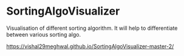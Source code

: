 # SortingAlgoVisualizer
Visualisation of different sorting algorithm. It will help to differentiate between various sorting algo.

https://vishal29meghwal.github.io/SortingAlgoVisualizer-master-2/
